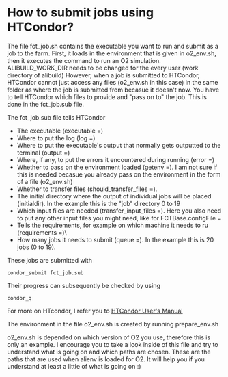 # How to submit jobs using HTCondor?

The file fct_job.sh contains the executable you want to run and submit as a job to the farm.
First, it loads in the environment that is given in o2_env.sh, then it executes the command to run an O2 simulation.
ALIBUILD_WORK_DIR needs to be changed for the every user (work directory of alibuild)
However, when a job is submitted to HTCondor, HTCondor cannot just access any files (o2_env.sh in this case) in the same folder as where the job is submitted from becasue it doesn't now.
You have to tell HTCondor which files to provide and "pass on to" the job. This is done in the fct_job.sub file.

The fct_job.sub file tells HTCondor
- The executable (executable =)
- Where to put the log (log =)
- Where to put the executable's output that normally gets outputted to the terminal (output =)
- Where, if any, to put the errors it encountered during running (error =)
- Whether to pass on the environment loaded (getenv =). I am not sure if this is needed becasue you already pass on the environment in the form of a file (o2_env.sh)
- Whether to transfer files (should_transfer_files =).
- The initial directory where the output of individual jobs will be placed (initialdir). In the example this is the "job" directory 0 to 19
- Which input files are needed (transfer_input_files =). Here you also need to put any other input files you might need, like for FCTBase.configFile =
- Tells the requirements, for example on which machine it needs to ru (requirements =)\
- How many jobs it needs to submit (queue =). In the example this is 20 jobs (0 to 19).

These jobs are submitted with
```
condor_submit fct_job.sub
```

Their progress can subsequently be checked by using
```
condor_q
```

For more on HTcondor, I refer you to [HTCondor User's Manual](https://htcondor.readthedocs.io/en/latest/users-manual/index.html)

The environment in the file o2_env.sh is created by running prepare_env.sh

o2_env.sh is depended on which version of O2 you use, therefore this is only an example. I encourage you to take a look inside of this file and try to understand what is going on and which paths are chosen. These are the paths that are used when alienv is loaded for O2. It will help you if you understand at least a little of what is going on :)
